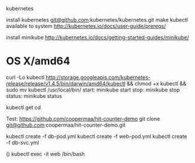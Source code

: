 kubernetes

install kubernetes
git@github.com:kubernetes/kubernetes.git
make kubectl available to system
http://kubernetes.io/docs/user-guide/prereqs/

install minikube
http://kubernetes.io/docs/getting-started-guides/minikube/
# OS X/amd64
curl -Lo kubectl http://storage.googleapis.com/kubernetes-release/release/v1.4.5/bin/darwin/amd64/kubectl && chmod +x kubectl && sudo mv kubectl /usr/local/bin/
start:
minikube start
stop:
minikube stop
status: minikube status

kubectl get cd

Test: https://github.com/coopermaa/hit-counter-demo
git clone git@github.com:coopermaa/hit-counter-demo.git

kubectl create -f db-pod.yml
kubectl create -f web-pod.yml
kubectl create -f db-svc.yml

()
kubectl exec -it web /bin/bash
